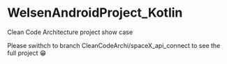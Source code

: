 # WelsenAndroidProject_Kotlin
Clean Code Architecture project show case

Please swithch to branch CleanCodeArchi/spaceX_api_connect to see the full project 😁
